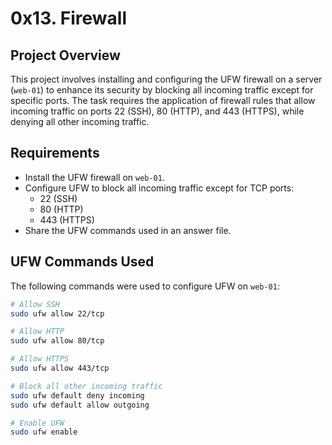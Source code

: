 # 0x13. Firewall

## Project Overview

This project involves installing and configuring the UFW firewall on a server (`web-01`) to enhance its security by blocking all incoming traffic except for specific ports. The task requires the application of firewall rules that allow incoming traffic on ports 22 (SSH), 80 (HTTP), and 443 (HTTPS), while denying all other incoming traffic.

## Requirements

- Install the UFW firewall on `web-01`.
- Configure UFW to block all incoming traffic except for TCP ports:
  - 22 (SSH)
  - 80 (HTTP)
  - 443 (HTTPS)
- Share the UFW commands used in an answer file.

## UFW Commands Used

The following commands were used to configure UFW on `web-01`:

```bash
# Allow SSH
sudo ufw allow 22/tcp

# Allow HTTP
sudo ufw allow 80/tcp

# Allow HTTPS
sudo ufw allow 443/tcp

# Block all other incoming traffic
sudo ufw default deny incoming
sudo ufw default allow outgoing

# Enable UFW
sudo ufw enable

